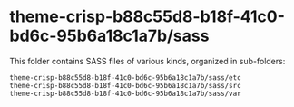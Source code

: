 # theme-crisp-b88c55d8-b18f-41c0-bd6c-95b6a18c1a7b/sass

This folder contains SASS files of various kinds, organized in sub-folders:

    theme-crisp-b88c55d8-b18f-41c0-bd6c-95b6a18c1a7b/sass/etc
    theme-crisp-b88c55d8-b18f-41c0-bd6c-95b6a18c1a7b/sass/src
    theme-crisp-b88c55d8-b18f-41c0-bd6c-95b6a18c1a7b/sass/var
